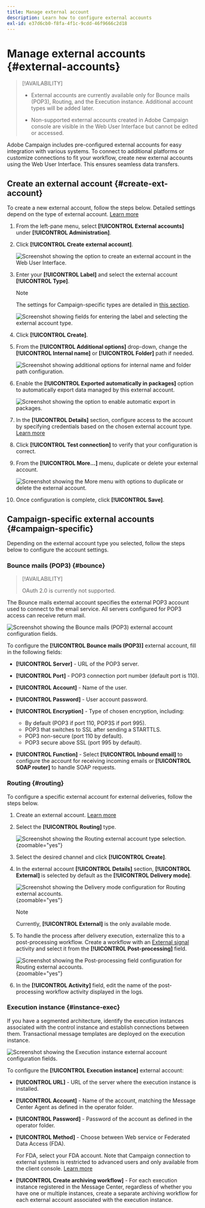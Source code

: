 ```yaml
---
title: Manage external account
description: Learn how to configure external accounts
exl-id: e37d6cb0-f8fa-4f1c-9cdd-46f9666c2d18
---
```

# Manage external accounts {#external-accounts}

>[!AVAILABILITY]
>
>* External accounts are currently available only for Bounce mails (POP3), Routing, and the Execution instance. Additional account types will be added later.
>
>* Non-supported external accounts created in Adobe Campaign console are visible in the Web User Interface but cannot be edited or accessed.

Adobe Campaign includes pre-configured external accounts for easy integration with various systems. To connect to additional platforms or customize connections to fit your workflow, create new external accounts using the Web User Interface. This ensures seamless data transfers.

## Create an external account {#create-ext-account}

To create a new external account, follow the steps below. Detailed settings depend on the type of external account. [Learn more](#campaign-specific)

1. From the left-pane menu, select **[!UICONTROL External accounts]** under **[!UICONTROL Administration]**.

1. Click **[!UICONTROL Create external account]**.

    ![Screenshot showing the option to create an external account in the Web User Interface.](assets/external_account_create_1.png)

1. Enter your **[!UICONTROL Label]** and select the external account **[!UICONTROL Type]**.

    >[!NOTE]
    >
    >The settings for Campaign-specific types are detailed in [this section](#campaign-specific).

    ![Screenshot showing fields for entering the label and selecting the external account type.](assets/external_account_create_2.png)

1. Click **[!UICONTROL Create]**. 

1. From the **[!UICONTROL Additional options]** drop-down, change the **[!UICONTROL Internal name]** or **[!UICONTROL Folder]** path if needed. 

    ![Screenshot showing additional options for internal name and folder path configuration.](assets/external_account_create_3.png)

1. Enable the **[!UICONTROL Exported automatically in packages]** option to automatically export data managed by this external account. <!--Exported where??-->

    ![Screenshot showing the option to enable automatic export in packages.](assets/external_account_create_exported.png)

1. In the **[!UICONTROL Details]** section, configure access to the account by specifying credentials based on the chosen external account type. [Learn more](#bounce)

1. Click **[!UICONTROL Test connection]** to verify that your configuration is correct. 

1. From the **[!UICONTROL More...]** menu, duplicate or delete your external account.

    ![Screenshot showing the More menu with options to duplicate or delete the external account.](assets/external_account_create_4.png)

1. Once configuration is complete, click **[!UICONTROL Save]**.

## Campaign-specific external accounts {#campaign-specific}

Depending on the external account type you selected, follow the steps below to configure the account settings.

### Bounce mails (POP3) {#bounce}

>[!AVAILABILITY]
>
> OAuth 2.0 is currently not supported.

The Bounce mails external account specifies the external POP3 account used to connect to the email service. All servers configured for POP3 access can receive return mail.

![Screenshot showing the Bounce mails (POP3) external account configuration fields.](assets/external_account_bounce.png)

To configure the **[!UICONTROL Bounce mails (POP3)]** external account, fill in the following fields:

* **[!UICONTROL Server]** - URL of the POP3 server.

* **[!UICONTROL Port]** - POP3 connection port number (default port is 110).

* **[!UICONTROL Account]** - Name of the user.

* **[!UICONTROL Password]** - User account password.

* **[!UICONTROL Encryption]** - Type of chosen encryption, including:
    * By default (POP3 if port 110, POP3S if port 995).
    * POP3 that switches to SSL after sending a STARTTLS.
    * POP3 non-secure (port 110 by default).
    * POP3 secure above SSL (port 995 by default).

* **[!UICONTROL Function]** - Select **[!UICONTROL Inbound email]** to configure the account for receiving incoming emails or **[!UICONTROL SOAP router]** to handle SOAP requests.

### Routing {#routing}

To configure a specific external account for external deliveries, follow the steps below.

1. Create an external account. [Learn more](../administration/external-account.md#create-ext-account)

1. Select the **[!UICONTROL Routing]** type.

    ![Screenshot showing the Routing external account type selection.](assets/external-account-routing.png){zoomable="yes"}

1. Select the desired channel and click **[!UICONTROL Create]**.

1. In the external account **[!UICONTROL Details]** section, **[!UICONTROL External]** is selected by default as the **[!UICONTROL Delivery mode]**.

    ![Screenshot showing the Delivery mode configuration for Routing external accounts.](assets/external-account-delivery-mode.png){zoomable="yes"}

    >[!NOTE]
    >
    >Currently, **[!UICONTROL External]** is the only available mode.

1. To handle the process after delivery execution, externalize this to a post-processing workflow. Create a workflow with an [External signal](../workflows/activities/external-signal.md) activity and select it from the **[!UICONTROL Post-processing]** field.

    ![Screenshot showing the Post-processing field configuration for Routing external accounts.](assets/external-account-post-processing.png){zoomable="yes"}

1. In the **[!UICONTROL Activity]** field, edit the name of the post-processing workflow activity displayed in the logs. <!--you can edit the name of the activity that will be created if you add an external or bulk delivery to a workflow-->

### Execution instance {#instance-exec}

If you have a segmented architecture, identify the execution instances associated with the control instance and establish connections between them. Transactional message templates are deployed on the execution instance.

![Screenshot showing the Execution instance external account configuration fields.](assets/external_account_exec.png)

To configure the **[!UICONTROL Execution instance]** external account:

* **[!UICONTROL URL]** - URL of the server where the execution instance is installed.

* **[!UICONTROL Account]** - Name of the account, matching the Message Center Agent as defined in the operator folder.

* **[!UICONTROL Password]** - Password of the account as defined in the operator folder.

* **[!UICONTROL Method]** - Choose between Web service or Federated Data Access (FDA). 
    
    For FDA, select your FDA account. Note that Campaign connection to external systems is restricted to advanced users and only available from the client console. [Learn more](https://experienceleague.adobe.com/en/docs/campaign/campaign-v8/connect/fda#_blank)

* **[!UICONTROL Create archiving workflow]** - For each execution instance registered in the Message Center, regardless of whether you have one or multiple instances, create a separate archiving workflow for each external account associated with the execution instance.